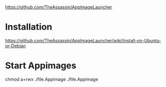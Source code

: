 https://github.com/TheAssassin/AppImageLauncher

# Installation
https://github.com/TheAssassin/AppImageLauncher/wiki/Install-on-Ubuntu-or-Debian

# Start Appimages
chmod a+rwx ./file.Appimage
./file.Appimage

